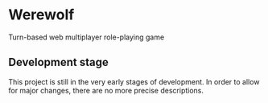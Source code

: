 # Werewolf

Turn-based web multiplayer role-playing game

## Development stage

This project is still in the very early stages of development.
In order to allow for major changes, there are no more precise descriptions.

